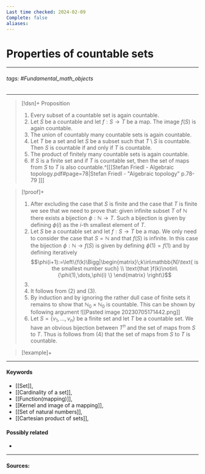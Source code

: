 ```yaml
---
Last time checked: 2024-02-09
Complete: false
aliases:
---
```

# Properties of countable sets
***
###### tags: #Fundamental_math_objects 
***
>[!dsn]+ Proposition
>1. Every subset of a countable set is again countable.
>2. Let $S$ be a countable and let $f:S\to T$ be a map. The image $f(S)$ is again countable.
>3. The union of countably many countable sets is again countable.
>4. Let $T$ be a set and let $S$ be a subset such that $T\setminus S$ is countable. Then $S$ is countable if and only if $T$ is countable.
>5. The product of finitely many countable sets is again countable.
>6. If $S$ is a finite set and if $T$ is countable set, then the set of maps from $S$ to $T$ is also countable.^[[[Stefan Friedl - Algebraic topology.pdf#page=78|Stefan Friedl - "Algebraic topology" p.78-79 ]]]

>[!proof]+
>1. After excluding the case that $S$ is finite and the case that $T$ is finite we see that we need to prove that: given infinite subset $T$ of $\mathbb{N}$ there exists a bijection $\phi:\mathbb{N}\to T$. Such a bijection is given by defining $\phi(i)$ as the $i$-th smallest element of $T$.
>2. Let $S$ be a countable set and let $f:S\to T$ be a map. We only need to consider the case that $S=\mathbb{N}$ and that $f(S)$ is infinite. In this case the bijection $\phi:\mathbb{N}\to f(S)$ is given by defining $\phi(1)=f(1)$ and by defining iteratively
>   $$\phi(i+1):=\left\{f(k)\Bigg|\begin{matrix}\;k\in\mathbb{N}\text{ is the smallest number such} \\ \text{that }f(k)\notin\{\phi(1),\dots,\phi(i) \} \end{matrix} \right\}$$
>3. 
>4. It follows from $(2)$ and $(3)$.
>5. By induction and by ignoring the rather dull case of finite sets it remains to show that $\mathbb{N}_{0}\times\mathbb{N}_{0}$ is countable. This can be shown by following argument
>   ![[Pasted image 20230705171442.png]]
>6. Let $S=\{v_{1},\dots,v_{n}\}$ be a finite set and let $T$ be a countable set. We have an obvious bijection between $T^{n}$ and the set of maps from $S$ to $T$. Thus is follows from $(4)$ that the set of maps from $S$ to $T$ is countable.

>[!example]+ 
>
***
#### Keywords
- [[Set]],
- [[Cardinality of a set]],
- [[Function(mapping)]],
- [[Kernel and image of a mapping]],
- [[Set of natural numbers]],
- [[Cartesian product of sets]],
#### Possibly related
- 
***
#### Sources: